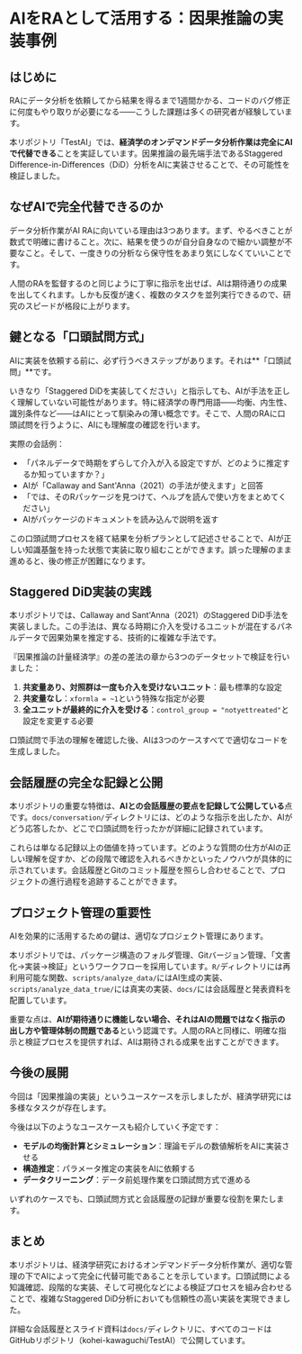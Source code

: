 # AIをRAとして活用する：因果推論の実装事例

## はじめに

RAにデータ分析を依頼してから結果を得るまで1週間かかる、コードのバグ修正に何度もやり取りが必要になる——こうした課題は多くの研究者が経験しています。

本リポジトリ「TestAI」では、**経済学のオンデマンドデータ分析作業は完全にAIで代替できる**ことを実証しています。因果推論の最先端手法であるStaggered Difference-in-Differences（DiD）分析をAIに実装させることで、その可能性を検証しました。

## なぜAIで完全代替できるのか

データ分析作業がAI RAに向いている理由は3つあります。まず、やるべきことが数式で明確に書けること。次に、結果を使うのが自分自身なので細かい調整が不要なこと。そして、一度きりの分析なら保守性をあまり気にしなくていいことです。

人間のRAを監督するのと同じように丁寧に指示を出せば、AIは期待通りの成果を出してくれます。しかも反復が速く、複数のタスクを並列実行できるので、研究のスピードが格段に上がります。

## 鍵となる「口頭試問方式」

AIに実装を依頼する前に、必ず行うべきステップがあります。それは**「口頭試問」**です。

いきなり「Staggered DiDを実装してください」と指示しても、AIが手法を正しく理解していない可能性があります。特に経済学の専門用語——均衡、内生性、識別条件など——はAIにとって馴染みの薄い概念です。そこで、人間のRAに口頭試問を行うように、AIにも理解度の確認を行います。

実際の会話例：

- 「パネルデータで時期をずらして介入が入る設定ですが、どのように推定するか知っていますか？」
- AIが「Callaway and Sant'Anna（2021）の手法が使えます」と回答
- 「では、そのRパッケージを見つけて、ヘルプを読んで使い方をまとめてください」
- AIがパッケージのドキュメントを読み込んで説明を返す

この口頭試問プロセスを経て結果を分析プランとして記述させることで、AIが正しい知識基盤を持った状態で実装に取り組むことができます。誤った理解のまま進めると、後の修正が困難になります。

## Staggered DiD実装の実践

本リポジトリでは、Callaway and Sant'Anna（2021）のStaggered DiD手法を実装しました。この手法は、異なる時期に介入を受けるユニットが混在するパネルデータで因果効果を推定する、技術的に複雑な手法です。

『因果推論の計量経済学』の差の差法の章から3つのデータセットで検証を行いました：

1. **共変量あり、対照群は一度も介入を受けないユニット**：最も標準的な設定
2. **共変量なし**：`xformla = ~1`という特殊な指定が必要
3. **全ユニットが最終的に介入を受ける**：`control_group = "notyettreated"`と設定を変更する必要

口頭試問で手法の理解を確認した後、AIは3つのケースすべてで適切なコードを生成しました。

## 会話履歴の完全な記録と公開

本リポジトリの重要な特徴は、**AIとの会話履歴の要点を記録して公開している**点です。`docs/conversation/`ディレクトリには、どのような指示を出したか、AIがどう応答したか、どこで口頭試問を行ったかが詳細に記録されています。

これらは単なる記録以上の価値を持っています。どのような質問の仕方がAIの正しい理解を促すか、どの段階で確認を入れるべきかといったノウハウが具体的に示されています。会話履歴とGitのコミット履歴を照らし合わせることで、プロジェクトの進行過程を追跡することができます。

## プロジェクト管理の重要性

AIを効果的に活用するための鍵は、適切なプロジェクト管理にあります。

本リポジトリでは、パッケージ構造のフォルダ管理、Gitバージョン管理、「文書化→実装→検証」というワークフローを採用しています。`R/`ディレクトリには再利用可能な関数、`scripts/analyze_data/`にはAI生成の実装、`scripts/analyze_data_true/`には真実の実装、`docs/`には会話履歴と発表資料を配置しています。

重要な点は、**AIが期待通りに機能しない場合、それはAIの問題ではなく指示の出し方や管理体制の問題である**という認識です。人間のRAと同様に、明確な指示と検証プロセスを提供すれば、AIは期待される成果を出すことができます。

## 今後の展開

今回は「因果推論の実装」というユースケースを示しましたが、経済学研究には多様なタスクが存在します。

今後は以下のようなユースケースも紹介していく予定です：

- **モデルの均衡計算とシミュレーション**：理論モデルの数値解析をAIに実装させる
- **構造推定**：パラメータ推定の実装をAIに依頼する
- **データクリーニング**：データ前処理作業を口頭試問方式で進める

いずれのケースでも、口頭試問方式と会話履歴の記録が重要な役割を果たします。

## まとめ

本リポジトリは、経済学研究におけるオンデマンドデータ分析作業が、適切な管理の下でAIによって完全に代替可能であることを示しています。口頭試問による知識確認、段階的な実装、そして可視化などによる検証プロセスを組み合わせることで、複雑なStaggered DiD分析においても信頼性の高い実装を実現できました。

詳細な会話履歴とスライド資料は`docs/`ディレクトリに、すべてのコードはGitHubリポジトリ（kohei-kawaguchi/TestAI）で公開しています。
